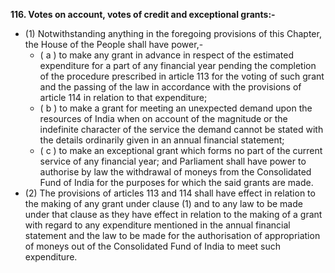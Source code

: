 **116. Votes on account, votes of credit and exceptional grants:-** 
- (1) Notwithstanding anything in the foregoing provisions of this Chapter, the House of the People shall have power,-
	- ( a ) to make any grant in advance in respect of the estimated expenditure for a part of any financial year pending the completion of the procedure prescribed in article 113 for the voting of such grant and the passing of the law in accordance with the provisions of article 114 in relation to that expenditure; 
	- ( b ) to make a grant for meeting an unexpected demand upon the resources of India when on account of the magnitude or the indefinite character of the service the demand cannot be stated with the details ordinarily given in an annual financial statement; 
	- ( c ) to make an exceptional grant which forms no part of the current service of any financial year; 
	and Parliament shall have power to authorise by law the withdrawal of moneys from the Consolidated Fund of India for the purposes for which the said grants are made.
- (2) The provisions of articles 113 and 114 shall have effect in relation to the making of any grant under clause (1) and to any law to be made under that clause as they have effect in relation to the making of a grant with regard to any expenditure mentioned in the annual financial statement and the law to be made for the authorisation of appropriation of moneys out of the Consolidated Fund of India to meet such expenditure.